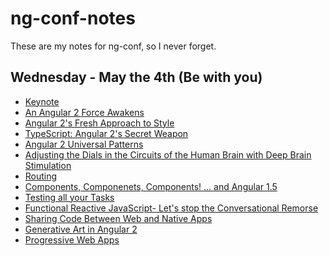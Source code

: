 # ng-conf-notes

These are my notes for ng-conf, so I never forget.

## Wednesday - May the 4th (Be with you)

- [Keynote](Wednesday/0900-Keynote.md)
- [An Angular 2 Force Awakens](Wednesday/1000-angular-2-force-awakens.md)
- [Angular 2's Fresh Approach to Style](Wednesday/1030-angular-fresh-style.md)
- [TypeScript: Angular 2's Secret Weapon](Wednesday/1100-typescript-secret-weapon.md)
- [Angular 2 Universal Patterns](Wednesday/1130-angular-2-universal-patterns.md)
- [Adjusting the Dials in the Circuits of the Human Brain with Deep Brain Stimulation](Wednesday/1140-deep-brain-stimulation.md)
- [Routing](Wednesday/1330-router.md)
- [Components, Componenets, Components! ... and Angular 1.5](Wednesday/1400-components-angular-15.md)
- [Testing all your Tasks](Wednesday/1545-testing-your-tasks.md)
- [Functional Reactive JavaScript- Let's stop the Conversational Remorse](Wednesday/1600-functional-reactive-js.md)
- [Sharing Code Between Web and Native Apps](Wednesday/1700-sharing-code-native-apps.md)
- [Generative Art in Angular 2](Wednesday/1730-generative-art.md)
- [Progressive Web Apps]()

